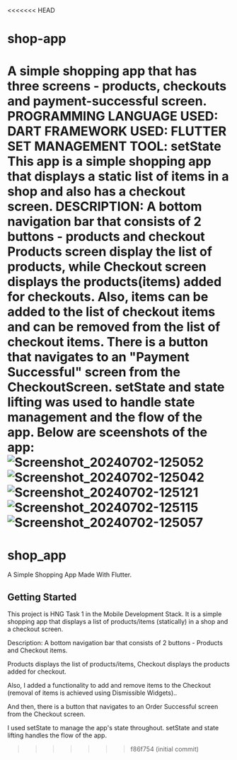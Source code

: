 <<<<<<< HEAD
# shop-app
A simple shopping app that has three screens - products, checkouts and payment-successful screen.
PROGRAMMING LANGUAGE USED: DART
FRAMEWORK USED: FLUTTER
SET MANAGEMENT TOOL: setState
This app is a simple shopping app that displays a static list of items in a shop and also has a checkout screen.
DESCRIPTION:
A bottom navigation bar that consists of 2 buttons - products and checkout 
Products screen display the list of products, while Checkout screen displays the products(items) added for checkouts.
Also, items can be added to the list of checkout items and can be removed from the list of checkout items.
There is a button that navigates to an "Payment Successful" screen from the CheckoutScreen.
setState and state lifting was used to handle state management and the flow of the app.
Below are sceenshots of the app:
![Screenshot_20240702-125052](https://github.com/rejoice-omotunwase/shop-app/assets/108352463/a9a41b40-60bf-4ac2-bb3a-42ece1bc7334)
![Screenshot_20240702-125042](https://github.com/rejoice-omotunwase/shop-app/assets/108352463/01665e5f-601a-4901-bb83-14cc9ece4107)
![Screenshot_20240702-125121](https://github.com/rejoice-omotunwase/shop-app/assets/108352463/2db72f66-a0bb-4555-a14e-a5b41e7f23f0)
![Screenshot_20240702-125115](https://github.com/rejoice-omotunwase/shop-app/assets/108352463/00f7c500-1d07-47a9-ad57-b02650dd2282)
![Screenshot_20240702-125057](https://github.com/rejoice-omotunwase/shop-app/assets/108352463/55d60720-16e0-4897-8458-50fd8a1ad88b)
=======
# shop_app

A Simple Shopping App Made With Flutter.

## Getting Started

This project is HNG Task 1 in the Mobile Development Stack. 
It is a simple shopping app that displays a list of products/items (statically) in a shop and a checkout screen.

Description: 
A bottom navigation bar that consists of 2 buttons - Products and Checkout items.

Products displays the list of products/items, Checkout displays the products added for checkout.

Also, I added a functionality to add and remove items to the Checkout (removal of items is achieved using Dismissible Widgets)..

And then, there is a button that navigates to an Order Successful screen from the Checkout screen.

I used setState to manage the app's state throughout. setState and state lifting handles the flow of the app.
>>>>>>> f86f754 (initial commit)
